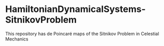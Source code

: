 # HamiltonianDynamicalSystems-SitnikovProblem
This repository has de Poincaré maps of the Sitnikov Problem in Celestial Mechanics

